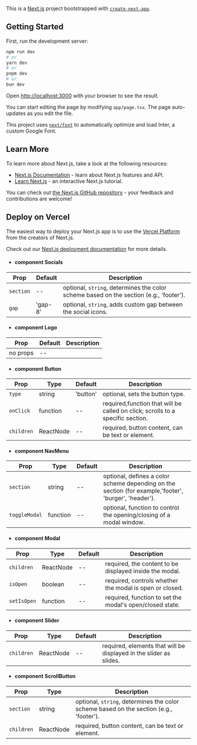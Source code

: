 This is a [Next.js](https://nextjs.org/) project bootstrapped with [`create-next-app`](https://github.com/vercel/next.js/tree/canary/packages/create-next-app).

## Getting Started

First, run the development server:

```bash
npm run dev
# or
yarn dev
# or
pnpm dev
# or
bun dev
```

Open [http://localhost:3000](http://localhost:3000) with your browser to see the result.

You can start editing the page by modifying `app/page.tsx`. The page auto-updates as you edit the file.

This project uses [`next/font`](https://nextjs.org/docs/basic-features/font-optimization) to automatically optimize and load Inter, a custom Google Font.

## Learn More

To learn more about Next.js, take a look at the following resources:

- [Next.js Documentation](https://nextjs.org/docs) - learn about Next.js features and API.
- [Learn Next.js](https://nextjs.org/learn) - an interactive Next.js tutorial.

You can check out [the Next.js GitHub repository](https://github.com/vercel/next.js/) - your feedback and contributions are welcome!

## Deploy on Vercel

The easiest way to deploy your Next.js app is to use the [Vercel Platform](https://vercel.com/new?utm_medium=default-template&filter=next.js&utm_source=create-next-app&utm_campaign=create-next-app-readme) from the creators of Next.js.

Check out our [Next.js deployment documentation](https://nextjs.org/docs/deployment) for more details.

- #### component Socials

| Prop      | Default | Description                                                                            |
| --------- | ------- | -------------------------------------------------------------------------------------- |
| `section` | --      | optional, `string`, determines the color scheme based on the section (e.g., 'footer'). |
| `gap`     | 'gap-8' | optional, `string`, adds custom gap between the social icons.                          |

- #### component Logo

| Prop     | Default | Description |
| -------- | ------- | ----------- |
| no props | --      |             |

- #### component Button

| Prop       | Type      | Default  | Description                                                                    |
| ---------- | --------- | -------- | ------------------------------------------------------------------------------ |
| `type`     | string    | 'button' | optional, sets the button type.                                                |
| `onClick`  | function  | --       | required,function that will be called on click; scrolls to a specific section. |
| `children` | ReactNode | --       | required, button content, can be text or element.                              |

- #### component NavMenu

| Prop          | Type     | Default | Description                                                                                           |
| ------------- | -------- | ------- | ----------------------------------------------------------------------------------------------------- |
| `section`     | string   | --      | optional, defines a color scheme depending on the section (for example,'footer', 'burger', 'header'). |
| `toggleModal` | function | --      | optional, function to control the opening/closing of a modal window.                                  |

- #### component Modal

| Prop        | Type      | Default | Description                                              |
| ----------- | --------- | ------- | -------------------------------------------------------- |
| `children`  | ReactNode | --      | required, the content to be displayed inside the modal.  |
| `isOpen`    | boolean   | --      | required, controls whether the modal is open or closed.  |
| `setIsOpen` | function  | --      | required, function to set the modal's open/closed state. |

- #### component Slider

| Prop       | Type      | Default | Description                                                        |
| ---------- | --------- | ------- | ------------------------------------------------------------------ |
| `children` | ReactNode | --      | required, elements that will be displayed in the slider as slides. |

- #### component ScrollButton

| Prop       | Type      | Description                                                                            |
| ---------- | --------- | -------------------------------------------------------------------------------------- |
| `section`  | string    | optional, `string`, determines the color scheme based on the section (e.g., 'footer'). |
| `children` | ReactNode | required, button content, can be text or element.                                      |
